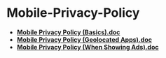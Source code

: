 # Mobile-Privacy-Policy


- [**Mobile Privacy Policy (Basics).doc**](https://github.com/elmehdimobi/Mobile-Privacy-Policy/blob/master/Mobile%20Privacy%20Policy%20(Basics).doc)
- [**Mobile Privacy Policy (Geolocated Apps).doc**](https://github.com/elmehdimobi/Mobile-Privacy-Policy/blob/master/Mobile%20Privacy%20Policy%20(Geolocated%20Apps).doc)
- [**Mobile Privacy Policy (When Showing Ads).doc**](https://github.com/elmehdimobi/Mobile-Privacy-Policy/blob/master/Mobile%20Privacy%20Policy%20(When%20Showing%20Ads).doc)
